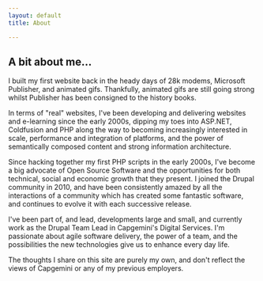 ```yaml
---
layout: default
title: About

---
```

## A bit about me...

I built my first website back in the heady days of 28k modems, Microsoft Publisher,
 and animated gifs. Thankfully, animated gifs are still going strong whilst Publisher
 has been consigned to the history books.

In terms of "real" websites, I've been developing and delivering websites and e-learning
since the early 2000s, dipping my toes into ASP.NET, Coldfusion and PHP along the way to becoming
increasingly interested in scale, performance and integration of platforms, and the
power of semantically composed content and strong information architecture.

Since hacking together my first PHP scripts in the early 2000s, I've become a big advocate of Open Source
Software and the opportunities for both technical, social and economic growth that they
present. I joined the Drupal community in 2010, and have been consistently amazed by all
the interactions of a community which has created some fantastic software, and
continues to evolve it with each successive release.

I've been part of, and lead, developments large and small, and currently work as the Drupal Team
 Lead in Capgemini's Digital Services. I'm passionate about agile software delivery, the power
 of a team, and the possibilities the new technologies give us to enhance every day life.

The thoughts I share on this site are purely my own, and don't reflect the views of Capgemini or
any of my previous employers.
